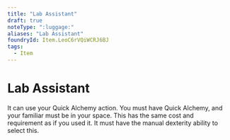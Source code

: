 ```yaml
---
title: "Lab Assistant"
draft: true
noteType: ":luggage:"
aliases: "Lab Assistant"
foundryId: Item.LeoC6rVQiWCRJ6BJ
tags:
  - Item
---
```


# Lab Assistant

It can use your Quick Alchemy action. You must have Quick Alchemy, and your familiar must be in your space. This has the same cost and requirement as if you used it. It must have the manual dexterity ability to select this.
